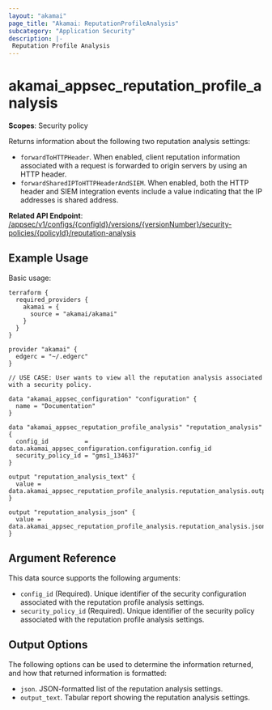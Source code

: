```yaml
---
layout: "akamai"
page_title: "Akamai: ReputationProfileAnalysis"
subcategory: "Application Security"
description: |-
 Reputation Profile Analysis
---
```


# akamai_appsec_reputation_profile_analysis

**Scopes**: Security policy

Returns information about the following two reputation analysis settings:

- `forwardToHTTPHeader`. When enabled, client reputation information associated with a request is forwarded to origin servers by using an HTTP header.
- `forwardSharedIPToHTTPHeaderAndSIEM`. When enabled, both the HTTP header and SIEM integration events include a value indicating that the IP addresses is shared address.

**Related API Endpoint**: [/appsec/v1/configs/{configId}/versions/{versionNumber}/security-policies/{policyId}/reputation-analysis](https://techdocs.akamai.com/application-security/reference/get-reputation-analysis)

## Example Usage

Basic usage:

```
terraform {
  required_providers {
    akamai = {
      source = "akamai/akamai"
    }
  }
}

provider "akamai" {
  edgerc = "~/.edgerc"
}

// USE CASE: User wants to view all the reputation analysis associated with a security policy.

data "akamai_appsec_configuration" "configuration" {
  name = "Documentation"
}

data "akamai_appsec_reputation_profile_analysis" "reputation_analysis" {
  config_id          = data.akamai_appsec_configuration.configuration.config_id
  security_policy_id = "gms1_134637"
}

output "reputation_analysis_text" {
  value = data.akamai_appsec_reputation_profile_analysis.reputation_analysis.output_text
}

output "reputation_analysis_json" {
  value = data.akamai_appsec_reputation_profile_analysis.reputation_analysis.json
}
```

## Argument Reference

This data source supports the following arguments:

- `config_id` (Required). Unique identifier of the security configuration associated with the reputation profile analysis settings.
- `security_policy_id` (Required). Unique identifier of the security policy associated with the reputation profile analysis settings.

## Output Options

The following options can be used to determine the information returned, and how that returned information is formatted:

- `json`. JSON-formatted list of the reputation analysis settings.
- `output_text`. Tabular report showing the reputation analysis settings.
